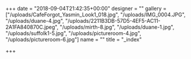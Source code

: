 +++
date = "2018-09-04T21:42:35+00:00"
designer = ""
gallery = ["/uploads/CafeForgot_Yasmin_Look1_018.jpg", "/uploads/IMG_0004.JPG", "/uploads/duane-4.jpg", "/uploads/2211B3DB-57D5-4EF5-AC11-2A1FA840870C.jpeg", "/uploads/mirth-8.jpg", "/uploads/duane-1.jpg", "/uploads/suffolk1-5.jpg", "/uploads/pictureroom-4.jpg", "/uploads/pictureroom-6.jpg"]
name = ""
title = "_index"

+++
